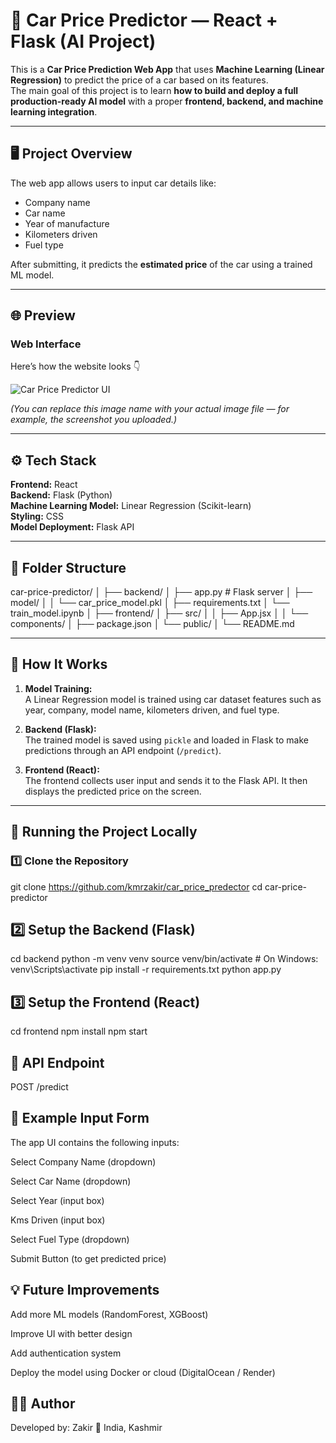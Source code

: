 # 🚗 Car Price Predictor — React + Flask (AI Project)

This is a **Car Price Prediction Web App** that uses **Machine Learning (Linear Regression)** to predict the price of a car based on its features.  
The main goal of this project is to learn **how to build and deploy a full production-ready AI model** with a proper **frontend, backend, and machine learning integration**.

---

## 🖥️ Project Overview

The web app allows users to input car details like:
- Company name  
- Car name  
- Year of manufacture  
- Kilometers driven  
- Fuel type  

After submitting, it predicts the **estimated price** of the car using a trained ML model.

---

## 🌐 Preview

### Web Interface
Here’s how the website looks 👇  

![Car Price Predictor UI](./frontend/public/ui-preview.png)

*(You can replace this image name with your actual image file — for example, the screenshot you uploaded.)*

---

## ⚙️ Tech Stack

**Frontend:** React  
**Backend:** Flask (Python)  
**Machine Learning Model:** Linear Regression (Scikit-learn)  
**Styling:** CSS  
**Model Deployment:** Flask API  

---

## 📂 Folder Structure

car-price-predictor/
│
├── backend/
│ ├── app.py # Flask server
│ ├── model/
│ │ └── car_price_model.pkl
│ ├── requirements.txt
│ └── train_model.ipynb
│
├── frontend/
│ ├── src/
│ │ ├── App.jsx
│ │ └── components/
│ ├── package.json
│ └── public/
│
└── README.md

---

## 🧠 How It Works

1. **Model Training:**  
   A Linear Regression model is trained using car dataset features such as year, company, model name, kilometers driven, and fuel type.

2. **Backend (Flask):**  
   The trained model is saved using `pickle` and loaded in Flask to make predictions through an API endpoint (`/predict`).

3. **Frontend (React):**  
   The frontend collects user input and sends it to the Flask API. It then displays the predicted price on the screen.

---

## 🚀 Running the Project Locally

### 1️⃣ Clone the Repository

git clone https://github.com/kmrzakir/car_price_predector
cd car-price-predictor

## 2️⃣ Setup the Backend (Flask)

cd backend
python -m venv venv
source venv/bin/activate     # On Windows: venv\Scripts\activate
pip install -r requirements.txt
python app.py

## 3️⃣ Setup the Frontend (React)

cd frontend
npm install
npm start

## 📡 API Endpoint

POST /predict

## 📸 Example Input Form

The app UI contains the following inputs:

Select Company Name (dropdown)

Select Car Name (dropdown)

Select Year (input box)

Kms Driven (input box)

Select Fuel Type (dropdown)

Submit Button (to get predicted price)

## 💡 Future Improvements

Add more ML models (RandomForest, XGBoost)

Improve UI with better design

Add authentication system

Deploy the model using Docker or cloud (DigitalOcean / Render)

## 🧑‍💻 Author

Developed by: Zakir
📍 India, Kashmir

